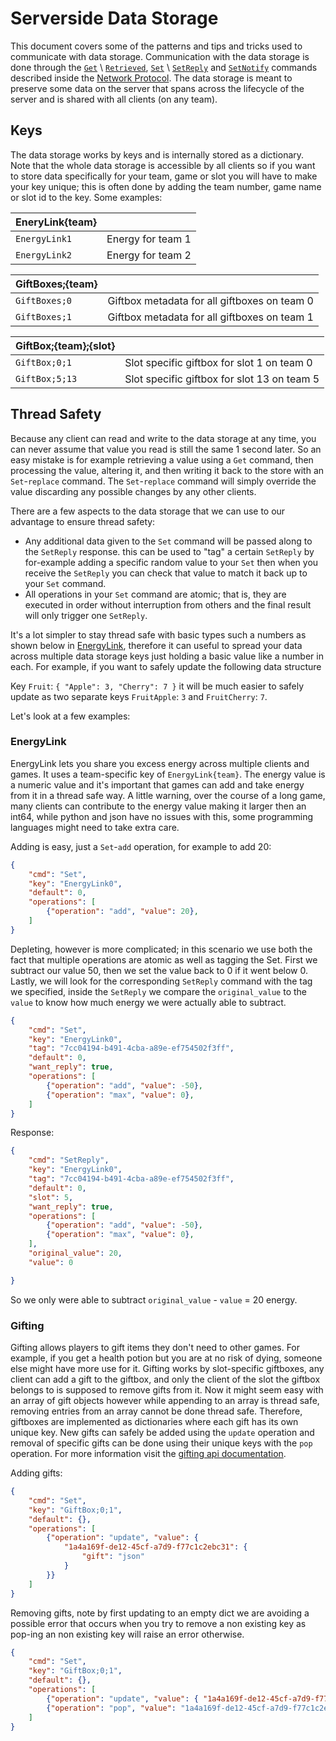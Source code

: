# Serverside Data Storage

This document covers some of the patterns and tips and tricks used to communicate with data storage. Communication with the data storage is done through the [`Get`](network%20protocol.md#Get) \ [`Retrieved`](network%20protocol.md#Retrieved), [`Set`](network%20protocol.md#Set) \ [`SetReply`](network%20protocol.md#SetReply) and [`SetNotify`](network%20protocol.md#SetNotify) commands described inside the [Network Protocol](network%20protocol.md). The data storage is meant to preserve some data on the server that spans across the lifecycle of the server and is shared with all clients (on any team). 

## Keys
The data storage works by keys and is internally stored as a dictionary. Note that the whole data storage is accessible by all clients so if you want to store data specifically for your team, game or slot you will have to make your key unique; this is often done by adding the team number, game name or slot id to the key. Some examples:

| EneryLink{team} |                   |
| ---             | ---               |
| `EnergyLink1`   | Energy for team 1 |
| `EnergyLink2`   | Energy for team 2 |

| GiftBoxes;{team} |                                            |
| ---              | ---                                        |
| `GiftBoxes;0`    | Giftbox metadata for all giftboxes on team 0 |
| `GiftBoxes;1`    | Giftbox metadata for all giftboxes on team 1 |


| GiftBox;{team};{slot} |                                             |
| ---                   | ---                                         |
| `GiftBox;0;1`         | Slot specific giftbox for slot 1 on team 0  |
| `GiftBox;5;13`        | Slot specific giftbox for slot 13 on team 5 |

## Thread Safety
Because any client can read and write to the data storage at any time, you can never assume that value you read is still the same 1 second later. So an easy mistake is for example retrieving a value using a `Get` command, then processing the value, altering it, and then writing it back to the store with an `Set`-`replace` command. The `Set`-`replace` command will simply override the value discarding any possible changes by any other clients.

There are a few aspects to the data storage that we can use to our advantage to ensure thread safety:
* Any additional data given to the `Set` command will be passed along to the `SetReply` response. this can be used to "tag" a certain `SetReply` by for-example adding a specific random value to your `Set` then when you receive the `SetReply` you can check that value to match it back up to your `Set` command. 
* All operations in your `Set` command are atomic; that is, they are executed in order without interruption from others and the final result will only trigger one `SetReply`.

It's a lot simpler to stay thread safe with basic types such a numbers as shown below in [EnergyLink](#EnergyLink), therefore it can useful to spread your data across multiple data storage keys just holding a basic value like a number in each. For example, if you want to safely update the following data structure 

Key `Fruit`: `{ "Apple": 3, "Cherry": 7 }` it will be much easier to safely update as two separate keys `FruitApple`: `3` and `FruitCherry`: `7`.

Let's look at a few examples:

### EnergyLink
EnergyLink lets you share you excess energy across multiple clients and games. It uses a team-specific key of `EnergyLink{team}`. The energy value is a numeric value and it's important that games can add and take energy from it in a thread safe way. A little warning, over the course of a long game, many clients can contribute to the energy value making it larger then an int64, while python and json have no issues with this, some programming languages might need to take extra care.

Adding is easy, just a `Set`-`add` operation, for example to add 20:
```json
{
    "cmd": "Set",
    "key": "EnergyLink0",
    "default": 0,
    "operations": [
        {"operation": "add", "value": 20},
    ]
}
```
Depleting, however is more complicated; in this scenario we use both the fact that multiple operations are atomic as well as tagging the Set. First we subtract our value 50, then we set the value back to 0 if it went below 0. Lastly, we will look for the corresponding `SetReply` command with the tag we specified, inside the `SetReply` we compare the `original_value` to the `value` to know how much energy we were actually able to subtract.

```json
{
    "cmd": "Set",
    "key": "EnergyLink0",
    "tag": "7cc04194-b491-4cba-a89e-ef754502f3ff",
    "default": 0,
    "want_reply": true,
    "operations": [
        {"operation": "add", "value": -50},
        {"operation": "max", "value": 0},
    ]
}
```
Response:
```json
{
    "cmd": "SetReply",
    "key": "EnergyLink0",
    "tag": "7cc04194-b491-4cba-a89e-ef754502f3ff",
    "default": 0,
    "slot": 5,
    "want_reply": true,
    "operations": [
        {"operation": "add", "value": -50},
        {"operation": "max", "value": 0},
    ],
    "original_value": 20,
    "value": 0

}
```
So we only were able to subtract `original_value` - `value` = 20 energy.

### Gifting
Gifting allows players to gift items they don't need to other games. For example, if you get a health potion but you are at no risk of dying, someone else might have more use for it. Gifting works by slot-specific giftboxes, any client can add a gift to the giftbox, and only the client of the slot the giftbox belongs to is supposed to remove gifts from it. Now it might seem easy with an array of gift objects however while appending to an array is thread safe, removing entries from an array cannot be done thread safe. Therefore, giftboxes are implemented as dictionaries where each gift has its own unique key. New gifts can safely be added using the `update` operation and removal of specific gifts can be done using their unique keys with the `pop` operation. For more information visit the [gifting api documentation](https://github.com/agilbert1412/Archipelago.Gifting.Net/blob/main/Documentation/Gifting%20API.md).

Adding gifts:
```json
{
    "cmd": "Set",
    "key": "GiftBox;0;1",
    "default": {},
    "operations": [
        {"operation": "update", "value": {
            "1a4a169f-de12-45cf-a7d9-f77c1c2ebc31": {
                "gift": "json"
            }
        }}
    ]
}
```
Removing gifts, note by first updating to an empty dict we are avoiding a possible error that occurs when you try to remove a non existing key as pop-ing an non existing key will raise an error otherwise.
```json
{
    "cmd": "Set",
    "key": "GiftBox;0;1",
    "default": {},
    "operations": [
        {"operation": "update", "value": { "1a4a169f-de12-45cf-a7d9-f77c1c2ebc31": null } },
        {"operation": "pop", "value": "1a4a169f-de12-45cf-a7d9-f77c1c2ebc31" }
    ]
}
```